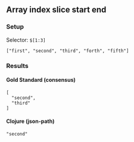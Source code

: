 ## Array index slice start end

### Setup
Selector: `$[1:3]`

    ["first", "second", "third", "forth", "fifth"]

### Results
####  Gold Standard (consensus)

    [
      "second", 
      "third"
    ]

#### Clojure (json-path)

    "second"

